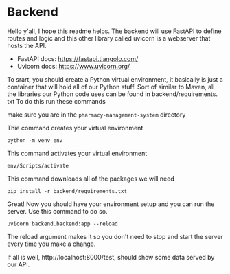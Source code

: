 # Backend

Hello y'all, I hope this readme helps. The backend will use FastAPI to define routes and logic and this other library called uvicorn is a webserver that hosts the API.

- FastAPI docs: https://fastapi.tiangolo.com/
- Uvicorn docs: https://www.uvicorn.org/

To srart, you should create a Python virtual environment, it basically is just a container that will hold all of our Python stuff. Sort of similar to Maven, all the libraries our Python code uses can be found in backend/requirements.
txt
To do this run these commands

make sure you are in the `pharmacy-management-system` directory

Thie command creates your virtual environment

```shell
python -m venv env
```

This command activates your virtual environment

```shell
env/Scripts/activate
```

This command downloads all of the packages we will need

```shell
pip install -r backend/requirements.txt
```

Great! Now you should have your environment setup and you can run the server. Use this command to do so.

```shell
uvicorn backend.backend:app --reload
```

The reload argument makes it so you don't need to stop and start the server every time you make a change.

If all is well, http://localhost:8000/test, should show some data served by our API.
